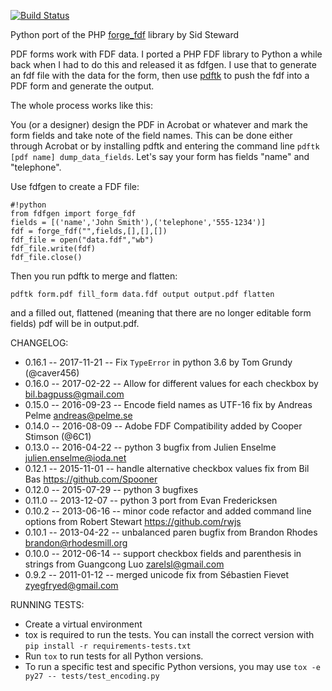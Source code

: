 [![Build Status](https://travis-ci.org/ccnmtl/fdfgen.svg?branch=master)](https://travis-ci.org/ccnmtl/fdfgen)

Python port of the PHP [forge_fdf](http://www.pdfhacks.com/forge_fdf/) library by Sid Steward


PDF forms work with FDF data. I ported a PHP FDF library to Python a
while back when I had to do this and released it as fdfgen. I use that
to generate an fdf file with the data for the form, then use
[pdftk](http://www.pdflabs.com/tools/pdftk-server/) to push the fdf
into a PDF form and generate the output.

The whole process works like this:

You (or a designer) design the PDF in Acrobat or whatever and mark the
form fields and take note of the field names. This can be done either through
Acrobat or by installing pdftk and entering the command line 
`pdftk [pdf name] dump_data_fields`.
Let's say your form has fields "name" and "telephone".

Use fdfgen to create a FDF file:

    #!python
    from fdfgen import forge_fdf
    fields = [('name','John Smith'),('telephone','555-1234')]
    fdf = forge_fdf("",fields,[],[],[])
    fdf_file = open("data.fdf","wb")
    fdf_file.write(fdf)
    fdf_file.close()

Then you run pdftk to merge and flatten:

    pdftk form.pdf fill_form data.fdf output output.pdf flatten

and a filled out, flattened (meaning that there are no longer editable
form fields) pdf will be in output.pdf.

CHANGELOG:
* 0.16.1 -- 2017-11-21 -- Fix `TypeError` in python 3.6 by Tom Grundy (@caver456)
* 0.16.0 -- 2017-02-22 -- Allow for different values for each checkbox by <bil.bagpuss@gmail.com>
* 0.15.0 -- 2016-09-23 -- Encode field names as UTF-16 fix by Andreas Pelme <andreas@pelme.se>
* 0.14.0 -- 2016-08-09 -- Adobe FDF Compatibility added by Cooper Stimson (@6C1)
* 0.13.0 -- 2016-04-22 -- python 3 bugfix from Julien Enselme <julien.enselme@ioda.net>
* 0.12.1 -- 2015-11-01 -- handle alternative checkbox values fix from Bil Bas <https://github.com/Spooner>
* 0.12.0 -- 2015-07-29 -- python 3 bugfixes
* 0.11.0 -- 2013-12-07 -- python 3 port from Evan Fredericksen
* 0.10.2 -- 2013-06-16 -- minor code refactor and added command line options from Robert Stewart <https://github.com/rwjs>
* 0.10.1 -- 2013-04-22 -- unbalanced paren bugfix from Brandon Rhodes <brandon@rhodesmill.org>
* 0.10.0 -- 2012-06-14 -- support checkbox fields and parenthesis in strings from Guangcong Luo <zarelsl@gmail.com>
* 0.9.2  -- 2011-01-12 -- merged unicode fix from Sébastien Fievet <zyegfryed@gmail.com>


RUNNING TESTS:

* Create a virtual environment
* tox is required to run the tests. You can install the correct version with
  `pip install -r requirements-tests.txt`
* Run `tox` to run tests for all Python versions.
* To run a specific test and specific Python versions, you may use `tox -e py27
  -- tests/test_encoding.py`
